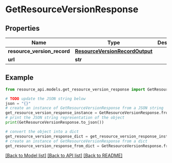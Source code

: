 # GetResourceVersionResponse


## Properties

Name | Type | Description | Notes
------------ | ------------- | ------------- | -------------
**resource_version_record** | [**ResourceVersionRecordOutput**](ResourceVersionRecordOutput.md) |  | 
**url** | **str** |  | 

## Example

```python
from resource_api.models.get_resource_version_response import GetResourceVersionResponse

# TODO update the JSON string below
json = "{}"
# create an instance of GetResourceVersionResponse from a JSON string
get_resource_version_response_instance = GetResourceVersionResponse.from_json(json)
# print the JSON string representation of the object
print(GetResourceVersionResponse.to_json())

# convert the object into a dict
get_resource_version_response_dict = get_resource_version_response_instance.to_dict()
# create an instance of GetResourceVersionResponse from a dict
get_resource_version_response_from_dict = GetResourceVersionResponse.from_dict(get_resource_version_response_dict)
```
[[Back to Model list]](../README.md#documentation-for-models) [[Back to API list]](../README.md#documentation-for-api-endpoints) [[Back to README]](../README.md)


